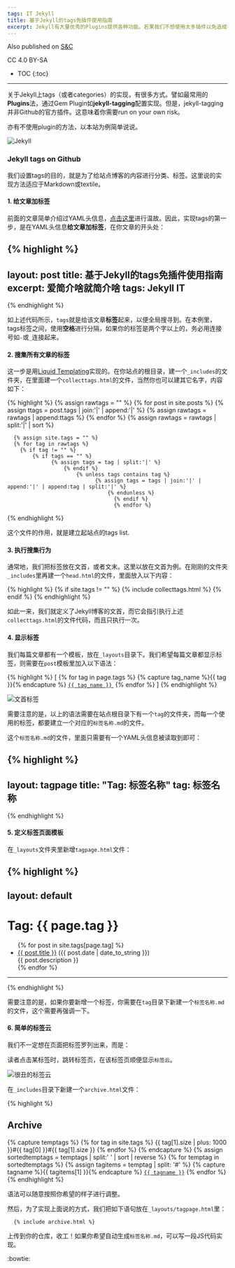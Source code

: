 ```yaml
---
tags: IT Jekyll
title: 基于Jekyll的tags免插件使用指南
excerpt: Jekyll有大量优秀的Plugins提供各种功能。若果我们不想使用太多插件以免造成各类兼容问题，怎样才能免插件实现tags？
---
```



Also published on [S&C](https://soandcandy.us)

CC 4.0 BY-SA

* TOC
{:toc}

----

关于Jekyll上tags（或者categories）的实现，有很多方式。譬如最常用的**Plugins**法，通过Gem Plugin如**jekyll-tagging**配置实现。但是，jekyll-tagging并非Github的官方插件。这意味着你需要run on your own risk。

亦有不使用plugin的方法，以本站为例简单说说。


![Jekyll](https://i.imgur.com/V1YEOqk.png)


### Jekyll tags on Github ###

我们设置tags的目的，就是为了给站点博客的内容进行分类、标签。这里说的实现方法适应于Markdown或textile。


#### 1. 给文章加标签 ####

前面的文章简单介绍过YAML头信息，[点击这里](http://soyee.me/Writing-with-jekyll)进行温故。因此，实现tags的第一步，是在YAML头信息**给文章加标签**，在你文章的开头处：

{% highlight %}
  ---
  layout: post
  title: 基于Jekyll的tags免插件使用指南
  excerpt: 爱简介啥就简介啥
  tags: Jekyll IT
  ---
{% endhighlight %}


如上述代码所示，`tags`就是给该文章**标签**起来，以便全局搜寻到。在本例里，tags标签之间，使用**空格**进行分隔，如果你的标签是两个字以上的，务必用连接号如`-`或`_`连接起来。


#### 2. 搜集所有文章的标签 ####

这一步是用[Liquid Templating](https://jekyllrb.com/docs/templates/)实现的。在你站点的根目录，建一个`_includes`的文件夹，在里面建一个`collecttags.html`的文件，当然你也可以建其它名字，内容如下：

{% highlight %}
  {% assign rawtags = "" %}
  {% for post in site.posts %}
    {% assign ttags = post.tags | join:'|' | append:'|' %}
      {% assign rawtags = rawtags | append:ttags %}
      {% endfor %}
      {% assign rawtags = rawtags | split:'|' | sort %}

      {% assign site.tags = "" %}
      {% for tag in rawtags %}
        {% if tag != "" %}
            {% if tags == "" %}
                  {% assign tags = tag | split:'|' %}
                      {% endif %}
                          {% unless tags contains tag %}
                                {% assign tags = tags | join:'|' | append:'|' | append:tag | split:'|' %}
                                    {% endunless %}
                                      {% endif %}
                                      {% endfor %}
{% endhighlight %}


这个文件的作用，就是建立起站点的tags list.


#### 3. 执行搜集行为 ####

通常地，我们把标签放在文首，或者文末。这里以放在文首为例。在刚刚的文件夹`_includes`里再建一个`head.html`的文件，里面放入以下内容：

{% highlight %}
  {% if site.tags != "" %}
    {% include collecttags.html %}
    {% endif %}
{% endhighlight %}


如此一来，我们就定义了Jekyll博客的文首，而它会指引执行上述`collecttags.html`的文件代码，而且只执行一次。


#### 4. 显示标签 ####

我们每篇文章都有一个模板，放在`_layouts`目录下。我们希望每篇文章都显示标签，则需要在`post`模板里加入以下语法：

{% highlight %}
  <span>[
    {% for tag in page.tags %}
        {% capture tag_name %}{{ tag }}{% endcapture %}
            <a href="/tag/{{ tag_name }}"><code class="highligher-rouge"><nobr>{{ tag_name }}</nobr></code>&nbsp;</a>
              {% endfor %}
              ]</span>
{% endhighlight %}

![文首标签](https://i.imgur.com/IChEDB1.png)

需要注意的是，以上的语法需要在站点根目录下有一个`tag`的文件夹，而每一个使用的标签，都要建立一个对应的`标签名称.md`的文件。

这个`标签名称.md`的文件，里面只需要有一个YAML头信息被读取到即可：

{% highlight %}
  ---
  layout: tagpage
  title: "Tag: 标签名称"
  tag: 标签名称
  ---
{% endhighlight %}



#### 5. 定义标签页面模板 ####

在`_layouts`文件夹里新增`tagpage.html`文件：

{% highlight %}
  ---
  layout: default
  ---
  <div class="post">
  <h1>Tag: {{ page.tag }}</h1>
  <ul>
  {% for post in site.tags[page.tag] %}
    <li><a href="{{ post.url }}">{{ post.title }}</a> ({{ post.date | date_to_string }})<br>
        {{ post.description }}
          </li>
          {% endfor %}
          </ul>
          </div>
          <hr>
{% endhighlight %}



需要注意的是，如果你要新增一个标签，你需要在`tag`目录下新建一个`标签名称.md`的文件，这个需要再强调一下。


#### 6. 简单的标签云 ####

我们不一定想在页面把标签罗列出来，而是：

读者点击某标签时，跳转标签页，在该标签页顺便显示`标签云`。


![很丑的标签云](https://i.imgur.com/OtijFbF.png)

在`_includes`目录下新建一个`archive.html`文件：

{% highlight %}
  <h2>Archive</h2>
  {% capture temptags %}
    {% for tag in site.tags %}
        {{ tag[1].size | plus: 1000 }}#{{ tag[0] }}#{{ tag[1].size }}
          {% endfor %}
          {% endcapture %}
          {% assign sortedtemptags = temptags | split:' ' | sort | reverse %}
          {% for temptag in sortedtemptags %}
            {% assign tagitems = temptag | split: '#' %}
              {% capture tagname %}{{ tagitems[1] }}{% endcapture %}
                <a href="/tag/{{ tagname }}"><code class="highligher-rouge"><nobr>{{ tagname }}</nobr></code></a>
                {% endfor %}
{% endhighlight %}



语法可以随意按照你希望的样子进行调整。

然后，为了实现上面说的方式，我们把如下语句放在`_layouts/tagpage.html`里：

```
  {% include archive.html %}
```


上传到你的仓库，收工！如果你希望自动生成`标签名称.md`，可以写一段JS代码实现。


:bowtie:


